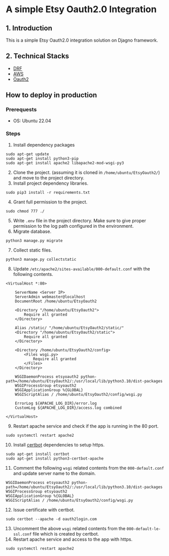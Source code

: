 # A simple Etsy Oauth2.0 Integration
## 1. Introduction
This is a simple Etsy Oauth2.0 integration solution on Djagno framework.

## 2. Technical Stacks
- [DRF](https://www.django-rest-framework.org/)
- [AWS](https://aws.amazon.com)
- [Oauth2](https://www.rfc-editor.org/rfc/rfc6749)

## How to deploy in production
### Prerequests
- OS: Ubuntu 22.04
### Steps
1. Install dependency packages
```
sudo apt-get update
sudo apt-get install python3-pip
sudo apt-get install apache2 libapache2-mod-wsgi-py3
```
2. Clone the project. (assuming it is cloned in `/home/ubuntu/EtsyOauth2/`) and move to the project directory.
3. Install project dependency libraries.
```
sudo pip3 install -r requirements.txt
```
4. Grant full permission to the project.
```
sudo chmod 777 ./
```
5. Write `.env` file in the project directory. Make sure to give proper permission to the log path configured in the environment.
6. Migrate database.
```
python3 manage.py migrate
```
7. Collect static files.
```
python3 manage.py collectstatic
```
8. Update `/etc/apache2/sites-available/000-default.conf` with the following contents.
```
<VirtualHost *:80>

	ServerName <Server IP>
	ServerAdmin webmaster@localhost
	DocumentRoot /home/ubuntu/EtsyOauth2

	<Directory "/home/ubuntu/EtsyOauth2">
		Require all granted
	</Directory>

	Alias /static/ "/home/ubuntu/EtsyOauth2/static/"
	<Directory "/home/ubuntu/EtsyOauth2/static">
		Require all granted
	</Directory>

	<Directory /home/ubuntu/EtsyOauth2/config>
		<Files wsgi.py>
			Require all granted
		</Files>
	</Directory>

	WSGIDaemonProcess etsyoauth2 python-path=/home/ubuntu/EtsyOauth2/:/usr/local/lib/python3.10/dist-packages
	WSGIProcessGroup etsyoauth2
	WSGIApplicationGroup %{GLOBAL}
	WSGIScriptAlias / /home/ubuntu/EtsyOauth2/config/wsgi.py	

	ErrorLog ${APACHE_LOG_DIR}/error.log
	CustomLog ${APACHE_LOG_DIR}/access.log combined

</VirtualHost>
```
9. Restart apache service and check if the app is running in the 80 port.
```
sudo systemctl restart apache2
```
10. Install [certbot](https://certbot.eff.org/) dependencies to setup https.
```
sudo apt-get install certbot
sudo apt-get install python3-certbot-apache
```
11. Comment the following `wsgi` related contents from the `000-default.conf` and update server name to the domain.
```
WSGIDaemonProcess etsyoauth2 python-path=/home/ubuntu/EtsyOauth2/:/usr/local/lib/python3.10/dist-packages
WSGIProcessGroup etsyoauth2
WSGIApplicationGroup %{GLOBAL}
WSGIScriptAlias / /home/ubuntu/EtsyOauth2/config/wsgi.py	
```
12. Issue certificate with certbot.
```
sudo certbot --apache -d oauth2login.com
```
13. Uncomment the above `wsgi` related contents from the `000-default-le-ssl.conf` file which is created by certbot.
14. Restart apache service and access to the app with https.
```
sudo systemctl restart apache2
```